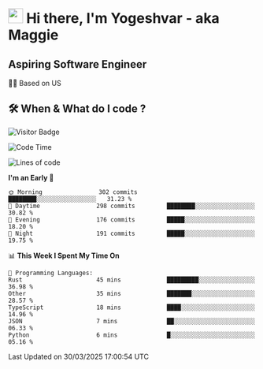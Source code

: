 <h1><img src="https://emojis.slackmojis.com/emojis/images/1531849430/4246/blob-sunglasses.gif?1531849430" width="30"/> Hi there, I'm Yogeshvar - aka Maggie</h1>

## Aspiring Software Engineer
🏂🏻  Based on US 

## 🛠 When & What do I code ?  

![Visitor Badge](https://visitor-badge.feriirawann.repl.co?username=yogeshvar&repo=yogeshvar&label=Visitors&style=plastic&color=%23457BFF&contentType=svg)

<!--START_SECTION:waka-->
![Code Time](http://img.shields.io/badge/Code%20Time-2%2C923%20hrs%2044%20mins-blue)

![Lines of code](https://img.shields.io/badge/From%20Hello%20World%20I%27ve%20Written-3.9%20million%20lines%20of%20code-blue)

**I'm an Early 🐤** 

```text
🌞 Morning                302 commits         ████████░░░░░░░░░░░░░░░░░   31.23 % 
🌆 Daytime                298 commits         ████████░░░░░░░░░░░░░░░░░   30.82 % 
🌃 Evening                176 commits         █████░░░░░░░░░░░░░░░░░░░░   18.20 % 
🌙 Night                  191 commits         █████░░░░░░░░░░░░░░░░░░░░   19.75 % 
```


📊 **This Week I Spent My Time On** 

```text
💬 Programming Languages: 
Rust                     45 mins             █████████░░░░░░░░░░░░░░░░   36.98 % 
Other                    35 mins             ███████░░░░░░░░░░░░░░░░░░   28.57 % 
TypeScript               18 mins             ████░░░░░░░░░░░░░░░░░░░░░   14.96 % 
JSON                     7 mins              ██░░░░░░░░░░░░░░░░░░░░░░░   06.33 % 
Python                   6 mins              █░░░░░░░░░░░░░░░░░░░░░░░░   05.16 % 
```


 Last Updated on 30/03/2025 17:00:54 UTC
<!--END_SECTION:waka-->
